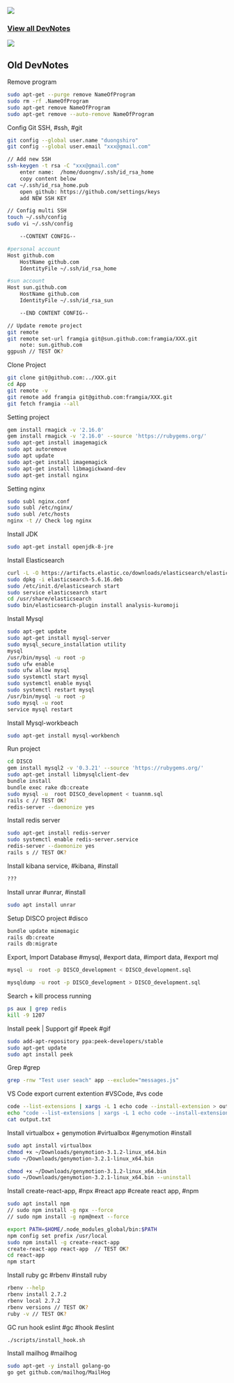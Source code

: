 ![](https://i.imgur.com/waxVImv.png)


### [View all DevNotes](../README.md)

![](https://i.imgur.com/waxVImv.png)
## Old DevNotes
Remove program

```bash
sudo apt-get --purge remove NameOfProgram
sudo rm -rf .NameOfProgram
sudo apt-get remove NameOfProgram
sudo apt-get remove --auto-remove NameOfProgram
```

Config Git SSH, #ssh, #git

```bash
git config --global user.name "duongshiro"
git config --global user.email "xxx@gmail.com"

// Add new SSH
ssh-keygen -t rsa -C "xxx@gmail.com"
    enter name:  /home/duongnv/.ssh/id_rsa_home
    copy content below
cat ~/.ssh/id_rsa_home.pub
    open github: https://github.com/settings/keys
    add NEW SSH KEY

// Config multi SSH
touch ~/.ssh/config
sudo vi ~/.ssh/config

    --CONTENT CONFIG--

#personal account
Host github.com
	HostName github.com
	IdentityFile ~/.ssh/id_rsa_home

#sun account
Host sun.github.com
	HostName github.com
	IdentityFile ~/.ssh/id_rsa_sun

    --END CONTENT CONFIG--

// Update remote project
git remote
git remote set-url framgia git@sun.github.com:framgia/XXX.git
    note: sun.github.com
ggpush // TEST OK?
```

Clone Project

```bash
git clone git@github.com:../XXX.git
cd App
git remote -v
git remote add framgia git@github.com:framgia/XXX.git
git fetch framgia --all
```

Setting project

```bash
gem install rmagick -v '2.16.0'
gem install rmagick -v '2.16.0' --source 'https://rubygems.org/'
sudo apt-get install imagemagick
sudo apt autoremove
sudo apt update
sudo apt-get install imagemagick
sudo apt-get install libmagickwand-dev
sudo apt-get install nginx
```

Setting nginx

```bash
sudo subl nginx.conf
sudo subl /etc/nginx/
sudo subl /etc/hosts
nginx -t // Check log nginx
```

Install JDK

```bash
sudo apt-get install openjdk-8-jre
```

Install Elasticsearch

```bash
curl -L -O https://artifacts.elastic.co/downloads/elasticsearch/elasticsearch-5.6.16.deb
sudo dpkg -i elasticsearch-5.6.16.deb
sudo /etc/init.d/elasticsearch start
sudo service elasticsearch start
cd /usr/share/elasticsearch
sudo bin/elasticsearch-plugin install analysis-kuromoji
```

Install Mysql

```bash
sudo apt-get update
sudo apt-get install mysql-server
sudo mysql_secure_installation utility
mysql
/usr/bin/mysql -u root -p
sudo ufw enable
sudo ufw allow mysql
sudo systemctl start mysql
sudo systemctl enable mysql
sudo systemctl restart mysql
/usr/bin/mysql -u root -p
sudo mysql -u root
service mysql restart
```

Install Mysql-workbeach

```bash
sudo apt-get install mysql-workbench
```

Run project

```bash
cd DISCO
gem install mysql2 -v '0.3.21' --source 'https://rubygems.org/'
sudo apt-get install libmysqlclient-dev
bundle install
bundle exec rake db:create
sudo mysql -u  root DISCO_development < tuannm.sql
rails c // TEST OK?
redis-server --daemonize yes
```

Install redis server

```bash
sudo apt-get install redis-server
sudo systemctl enable redis-server.service
redis-server --daemonize yes
rails s // TEST OK?
```

Install kibana service, #kibana, #install

```bash
???

```

Install unrar #unrar, #install

```bash
sudo apt install unrar
```

Setup DISCO project #disco

```bash
bundle update mimemagic
rails db:create
rails db:migrate
```

Export, Import Database
#mysql, #export data, #import data, #export mql

```bash
mysql -u  root -p DISCO_development < DISCO_development.sql

mysqldump -u root -p DISCO_development > DISCO_development.sql
```

Search + kill process running

```bash
ps aux | grep redis
kill -9 1207
```

Install peek | Support gif #peek #gif

```bash
sudo add-apt-repository ppa:peek-developers/stable
sudo apt-get update
sudo apt install peek
```

Grep #grep

```bash
grep -rnw "Test user seach" app --exclude="messages.js"
```

VS Code export current extention #VSCode, #vs code

```bash
code --list-extensions | xargs -L 1 echo code --install-extension > output.txt
echo "code --list-extensions | xargs -L 1 echo code --install-extension > output.txt" >> output.txt
cat output.txt
```

Install virtualbox + genymotion
#virtualbox #genymotion #install

```bash
sudo apt install virtualbox
chmod +x ~/Downloads/genymotion-3.1.2-linux_x64.bin
sudo ~/Downloads/genymotion-3.2.1-linux_x64.bin

chmod +x ~/Downloads/genymotion-3.1.2-linux_x64.bin
sudo ~/Downloads/genymotion-3.2.1-linux_x64.bin --uninstall
```

Install create-react-app, #npx #react app #create react app, #npm

```bash
sudo apt install npm
// sudo npm install -g npx --force
// sudo npm install -g npm@next --force

export PATH=$HOME/.node_modules_global/bin:$PATH
npm config set prefix /usr/local
sudo npm install -g create-react-app
create-react-app react-app  // TEST OK?
cd react-app
npm start
```

Install ruby gc #rbenv #install ruby

```bash
rbenv --help
rbenv install 2.7.2
rbenv local 2.7.2
rbenv versions // TEST OK?
ruby -v // TEST OK?
```

GC run hook eslint #gc #hook #eslint

```bash
./scripts/install_hook.sh
```

Install mailhog #mailhog

```bash
sudo apt-get -y install golang-go
go get github.com/mailhog/MailHog
```
